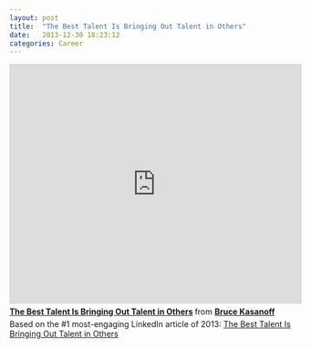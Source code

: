 ```yaml
---
layout: post
title:  "The Best Talent Is Bringing Out Talent in Others"
date:   2013-12-30 18:23:12
categories: Career
---
```


<iframe style="border: 1px solid #CCC; border-width: 1px 1px 0; margin-bottom: 5px;" src="https://www.slideshare.net/slideshow/embed_code/29367035?rel=0" height="420" width="510" allowfullscreen="" frameborder="0" marginwidth="0" marginheight="0" scrolling="no"></iframe>
<div style="margin-bottom: 5px;"><strong> <a title="The Best Talent Is Bringing Out Talent in Others" href="https://www.slideshare.net/NowPosible/the-best-talent-is-bringing-out-talent-in-others" target="_blank">The Best Talent Is Bringing Out Talent in Others</a> </strong> from <strong><a href="http://www.slideshare.net/NowPosible" target="_blank">Bruce Kasanoff</a></strong></div>
Based on the #1 most-engaging LinkedIn article of 2013: <a href="http://www.linkedin.com/today/post/article/20130516122628-36792-the-best-talent-is-bringing-out-talent-in-others" target="_blank">The Best Talent Is Bringing Out Talent in Others</a>